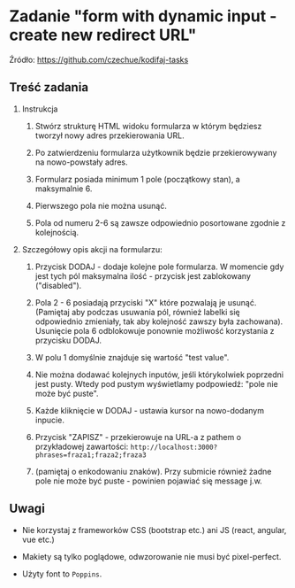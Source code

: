 # Zadanie "form with dynamic input - create new redirect URL"

Źródło: https://github.com/czechue/kodifaj-tasks

## Treść zadania

1. Instrukcja

    1. Stwórz strukturę HTML widoku formularza w którym będziesz tworzył nowy adres przekierowania URL. 

    2. Po zatwierdzeniu formularza użytkownik będzie przekierowywany na nowo-powstały adres. 

    3. Formularz posiada minimum 1 pole (początkowy stan), a maksymalnie 6. 

    4. Pierwszego pola nie można usunąć. 

    5. Pola od numeru 2-6 są zawsze odpowiednio posortowane zgodnie z kolejnością.


2. Szczegółowy opis akcji na formularzu:

    1. Przycisk DODAJ - dodaje kolejne pole formularza. W momencie gdy jest tych pól maksymalna ilość - przycisk jest zablokowany ("disabled"). 

    2. Pola 2 - 6 posiadają przyciski "X" które pozwalają je usunąć. (Pamiętaj aby podczas usuwania pól, również labelki się odpowiednio zmieniały, tak aby kolejność zawszy była zachowana). Usunięcie pola 6 odblokowuje ponownie możliwość korzystania z przycisku DODAJ.

    3. W polu 1 domyślnie znajduje się wartość "test value".

    4. Nie można dodawać kolejnych inputów, jeśli którykolwiek poprzedni jest pusty. Wtedy pod pustym wyświetlamy podpowiedź: "pole nie może być puste".

    5. Każde kliknięcie w DODAJ - ustawia kursor na nowo-dodanym inpucie.

    6. Przycisk "ZAPISZ" - przekierowuje na URL-a z pathem o przykładowej zawartości: `http://localhost:3000?phrases=fraza1;fraza2;fraza3`
    
    7. (pamiętaj o enkodowaniu znaków). Przy submicie również żadne pole nie może być puste - powinien pojawiać się message j.w.


## Uwagi
    
*   Nie korzystaj z frameworków CSS (bootstrap etc.) ani JS (react, angular, vue etc.)

*   Makiety są tylko poglądowe, odwzorowanie nie musi być pixel-perfect.

*   Użyty font to `Poppins`.
